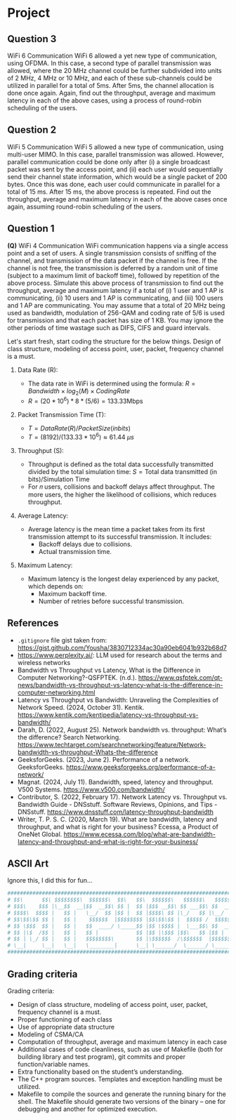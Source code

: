 # Project

## Question 3

WiFi 6 Communication WiFi 6 allowed a yet new type of communication, using OFDMA. In this case, a second type of parallel transmission was allowed, where the 20 MHz channel could be further subdivided into units of 2 MHz, 4 MHz or 10 MHz, and each of these sub-channels could be utilized in parallel for a total of 5ms. After 5ms, the channel allocation is done once again. Again, find out the throughput, average and maximum latency in each of the above cases, using a process of round-robin scheduling of the users.

## Question 2

WiFi 5 Communication WiFi 5 allowed a new type of communication, using multi-user MIMO. In this case, parallel transmission was allowed. However, parallel communication could be done only after (i) a single broadcast packet was sent by the access point, and (ii) each user would sequentially send their channel state information, which would be a single packet of 200 bytes. Once this was done, each user could communicate in parallel for a total of 15 ms. After 15 ms, the above process is repeated. Find out the throughput, average and maximum latency in each of the above cases once again, assuming round-robin scheduling of the users.

## Question 1

**(Q)** WiFi 4 Communication WiFi communication happens via a single access point and a set of users. A single transmission consists of sniffing of the channel, and transmission of the data packet if the channel is free. If the channel is not free, the transmission is deferred by a random unit of time (subject to a maximum limit of backoff time), followed by repetition of the above process. Simulate this above process of transmission to find out the throughput, average and maximum latency if a total of (i) 1 user and 1 AP is communicating, (ii) 10 users and 1 AP is communicating, and (iii) 100 users and 1 AP are communicating. You may assume that a total of 20 MHz being used as bandwidth, modulation of 256-QAM and coding rate of 5/6 is used for transmission and that each packet has size of 1 KB. You may ignore the other periods of time wastage such as DIFS, CIFS and guard intervals.

Let's start fresh, start coding the structure for the below things. Design of class structure, modeling of access point, user, packet, frequency channel is a must.

1. Data Rate (R):
    - The data rate in WiFi is determined using the formula: $R=Bandwidth×log_2(M)×Coding Rate$
    - $R = (20 * 10^6) * 8 * (5/6) = 133.33 \text{Mbps}$

2. Packet Transmission Time (T):
    - $T = Data Rate (R) / Packet Size (in bits)$
    - $T = (8192)/(133.33 * 10^6) \approx 61.44 \text{ }\mu s$

3. Throughput (S):
    - Throughput is defined as the total data successfully transmitted divided by the total simulation time: $S = \text{Total data transmitted (in bits)}/\text{Simulation Time}$
    - For 𝑛 users, collisions and backoff delays affect throughput. The more users, the higher the likelihood of collisions, which reduces throughput.

4. Average Latency:
    - Average latency is the mean time a packet takes from its first transmission attempt to its successful transmission. It includes:
        - Backoff delays due to collisions.
        - Actual transmission time.

5. Maximum Latency:
    - Maximum latency is the longest delay experienced by any packet, which depends on:
        - Maximum backoff time.
        - Number of retries before successful transmission.

## References

- `.gitignore` file gist taken from: <https://gist.github.com/Yousha/3830712334ac30a90eb6041b932b68d7>
- <https://www.perplexity.ai/>: LLM used for research about the terms and wireless networks
- Bandwidth vs Throughput vs Latency, What is the Difference in Computer Networking?-QSFPTEK. (n.d.). <https://www.qsfptek.com/qt-news/bandwidth-vs-throughput-vs-latency-what-is-the-difference-in-computer-networking.html>
- Latency vs Throughput vs Bandwidth: Unraveling the Complexities of Network Speed. (2024, October 31). Kentik. <https://www.kentik.com/kentipedia/latency-vs-throughput-vs-bandwidth/>
- Darah, D. (2022, August 25). Network bandwidth vs. throughput: What’s the difference? Search Networking. <https://www.techtarget.com/searchnetworking/feature/Network-bandwidth-vs-throughput-Whats-the-difference>
- GeeksforGeeks. (2023, June 2). Performance of a network. GeeksforGeeks. <https://www.geeksforgeeks.org/performance-of-a-network/>
- Magnat. (2024, July 11). Bandwidth, speed, latency and throughput. V500 Systems. <https://www.v500.com/bandwidth/>
- Contributor, S. (2022, February 17). Network Latency vs. Throughput vs. Bandwidth Guide - DNSstuff. Software Reviews, Opinions, and Tips - DNSstuff. <https://www.dnsstuff.com/latency-throughput-bandwidth>
- Writer, T. P. S. C. (2020, March 19). What are bandwidth, latency and throughput, and what is right for your business? Ecessa, a Product of OneNet Global. <https://www.ecessa.com/blog/what-are-bandwidth-latency-and-throughput-and-what-is-right-for-your-business/>

## ASCII Art

Ignore this, I did this for fun...

```sh
############################################################################
# $$\      $$\ $$$$$$$$\  $$$$$$\  $$\   $$\  $$$$$$\   $$$$$$\   $$$$$$\  #
# $$$\    $$$ |\__$$  __|$$  __$$\ $$ |  $$ |$$$ __$$\ $$ ___$$\ $$  __$$\ #
# $$$$\  $$$$ |   $$ |   \__/  $$ |$$ |  $$ |$$$$\ $$ |\_/   $$ |\__/  $$ |#
# $$\$$\$$ $$ |   $$ |    $$$$$$  |$$$$$$$$ |$$\$$\$$ |  $$$$$ /  $$$$$$  |#
# $$ \$$$  $$ |   $$ |   $$  ____/ \_____$$ |$$ \$$$$ |  \___$$\ $$  ____/ #
# $$ |\$  /$$ |   $$ |   $$ |            $$ |$$ |\$$$ |$$\   $$ |$$ |      #
# $$ | \_/ $$ |   $$ |   $$$$$$$$\       $$ |\$$$$$$  /\$$$$$$  |$$$$$$$$\ #
# \__|     \__|   \__|   \________|      \__| \______/  \______/ \________|#
############################################################################
```

## Grading criteria

Grading criteria:

- Design of class structure, modeling of access point, user, packet, frequency channel is a must.
- Proper functioning of each class
- Use of appropriate data structure
- Modeling of CSMA/CA
- Computation of throughput, average and maximum latency in each case
- Additional cases of code cleanliness, such as use of Makefile (both for building library and test program), git commits and proper function/variable names.
- Extra functionality based on the student’s understanding.
- The C++ program sources. Templates and exception handling must be utilized.
- Makefile to compile the sources and generate the running binary for the shell. The Makefile should generate two versions of the binary – one for debugging and another for optimized execution.

